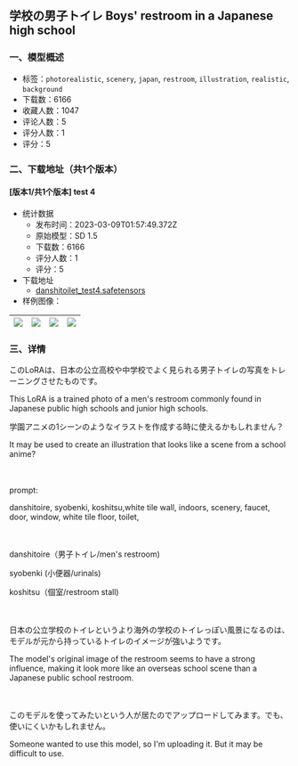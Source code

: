 ## 学校の男子トイレ Boys' restroom in a Japanese high school
### 一、模型概述

- 标签：`photorealistic`, `scenery`, `japan`, `restroom`, `illustration`, `realistic`, `background`
- 下载数：6166
- 收藏人数：1047
- 评论人数：5
- 评分人数：1
- 评分：5

### 二、下载地址（共1个版本）

#### [版本1/共1个版本] test 4

- 统计数据
  - 发布时间：2023-03-09T01:57:49.372Z
  - 原始模型：SD 1.5
  - 下载数：6166
  - 评分人数：1
  - 评分：5
- 下载地址
  - [danshitoilet_test4.safetensors](https://civitai.com/api/download/models/11383)
- 样例图像：

| <img src="https://image.civitai.com/xG1nkqKTMzGDvpLrqFT7WA/eb700067-81fc-4691-b6de-68433a907e00/width=450/109376.jpeg" /> | <img src="https://image.civitai.com/xG1nkqKTMzGDvpLrqFT7WA/42af08fc-a53f-46e0-0ad2-c6e154778f00/width=450/109381.jpeg" /> | <img src="https://image.civitai.com/xG1nkqKTMzGDvpLrqFT7WA/4ad88265-e428-4945-9c76-ab905adff300/width=450/109380.jpeg" /> | <img src="https://image.civitai.com/xG1nkqKTMzGDvpLrqFT7WA/9abdd6bd-e5af-411f-a1b3-319c9e531b00/width=450/109379.jpeg" /> |
| ---- | ---- | ---- | ---- |


### 三、详情
<p>このLoRAは、日本の公立高校や中学校でよく見られる男子トイレの写真をトレーニングさせたものです。</p><p>This LoRA is a trained photo of a men's restroom commonly found in Japanese public high schools and junior high schools.</p><p>学園アニメの1シーンのようなイラストを作成する時に使えるかもしれません？</p><p>It may be used to create an illustration that looks like a scene from a school anime?</p><p>　</p><p>prompt:</p><p>danshitoire, syobenki, koshitsu,white tile wall, indoors, scenery, faucet, door, window, white tile floor, toilet,</p><p>　</p><p>danshitoire（男子トイレ/men's restroom)</p><p>syobenki (小便器/urinals)</p><p>koshitsu（個室/restroom stall)</p><p>　</p><p>日本の公立学校のトイレというより海外の学校のトイレっぽい風景になるのは、モデルが元から持っているトイレのイメージが強いようです。</p><p>The model's original image of the restroom seems to have a strong influence, making it look more like an overseas school scene than a Japanese public school restroom.</p><p>　</p><p>このモデルを使ってみたいという人が居たのでアップロードしてみます。でも、使いにくいかもしれません。</p><p>Someone wanted to use this model, so I'm uploading it. But it may be difficult to use.</p>